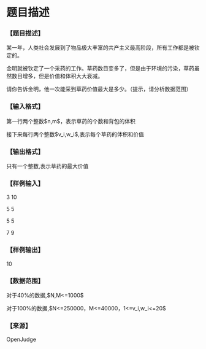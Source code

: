 # 题目描述


<h3>
【题目描述】
</h3>
<p>
某一年，人类社会发展到了物品极大丰富的共产主义最高阶段，所有工作都是被钦定的。
</p>
<p>
金明就被钦定了一个采药的工作。草药数目变多了，但是由于环境的污染，草药虽然数目增多，但是价值和体积大大衰减。
</p>
<p>
请你告诉金明，他一次能采到草药价值最大是多少。（提示，请分析数据范围）
</p>
<h3>
【输入格式】
</h3>
<p>
第一行两个整数$n,m$，表示草药的个数和背包的体积
</p>
<p>
接下来每行两个整数$v_i,w_i$,表示每个草药的体积和价值
</p>
<h3>
【输出格式】
</h3>
<p>
只有一个整数,表示草药的最大价值
</p>
<h3>
【样例输入】
</h3>
<p>
3 10
</p>
<p>
5 5
</p>
<p>
5 5
</p>
<p>
7 9
</p>
<h3>
【样例输出】
</h3>
<p>
10
</p>
<h3>
【数据范围】
</h3>
<p>
对于40%的数据,$N,M&lt;=1000$
</p>
<p>
对于100%的数据,$N&lt;=250000，M&lt;=40000，1&lt;=v_i,w_i&lt;=20$
</p>
<h3>
【来源】
</h3>
<p>
OpenJudge
</p>
